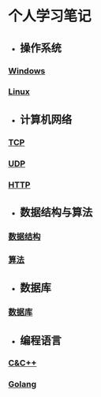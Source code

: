 # 个人学习笔记



- ## 操作系统

### [Windows](./操作系统/Windows.md)

### [Linux](./操作系统/Linux.md) 



- ## 计算机网络

### [TCP](./计算机网络/TCP.md)

### [UDP](./计算机网络/UDP.md)

### [HTTP](./计算机网络/HTTP.md)



- ## 数据结构与算法

### [数据结构](./数据结构与算法/数据结构.md)

### [算法](./数据结构与算法/算法.md)



- ## 数据库

### [数据库](./数据库/数据库.md)



- ## 编程语言

### [C&C++](./编程语言/C&C++.md)

### [Golang](./编程语言/Golang.md)